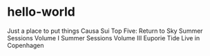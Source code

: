 # hello-world
Just a place to put things
Causa Sui Top Five:
Return to Sky
Summer Sessions Volume I
Summer Sessions Volume III
Euporie Tide
Live in Copenhagen
